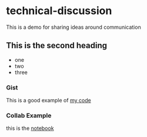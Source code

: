 # technical-discussion
This is a demo for sharing ideas around communication


## This is the second heading

* one
* two
* three
### Gist

This is a good example of [my code](https://gist.github.com/Cacambile/d985763df152f6023a8c6153f98a3670)

### Collab Example

this is the [notebook](https://colab.research.google.com/drive/1d6SpRoG-7R2IuQg_47-ME48rdmX6zaJ-#scrollTo=8ybDXeA2UuA6&line=7&uniqifier=1)
